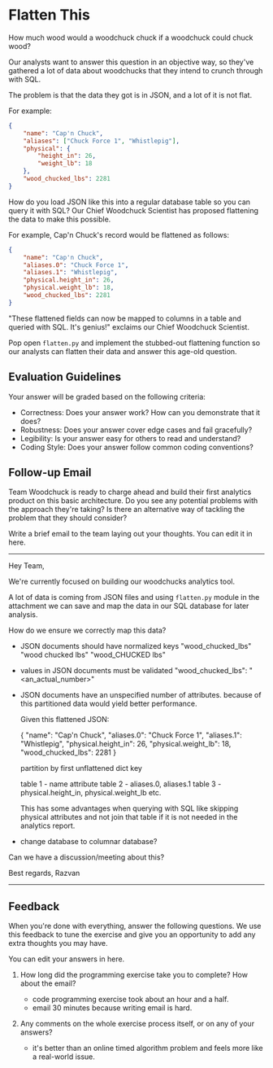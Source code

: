 # Flatten This

How much wood would a woodchuck chuck if a woodchuck could chuck wood?

Our analysts want to answer this question in an objective way, so they've
gathered a lot of data about woodchucks that they intend to crunch through
with SQL.

The problem is that the data they got is in JSON, and a lot of it is
not flat.

For example:

```json
{
    "name": "Cap'n Chuck",
    "aliases": ["Chuck Force 1", "Whistlepig"],
    "physical": {
        "height_in": 26,
        "weight_lb": 18
    },
    "wood_chucked_lbs": 2281
}
```

How do you load JSON like this into a regular database table so you can
query it with SQL? Our Chief Woodchuck Scientist has proposed flattening
the data to make this possible.

For example, Cap'n Chuck's record would be flattened as follows:

```json
{
    "name": "Cap'n Chuck",
    "aliases.0": "Chuck Force 1",
    "aliases.1": "Whistlepig",
    "physical.height_in": 26,
    "physical.weight_lb": 18,
    "wood_chucked_lbs": 2281
}
```

"These flattened fields can now be mapped to columns in a table and queried
with SQL. It's genius!" exclaims our Chief Woodchuck Scientist.

Pop open `flatten.py` and implement the stubbed-out flattening function
so our analysts can flatten their data and answer this age-old question.

## Evaluation Guidelines

Your answer will be graded based on the following criteria:

* Correctness: Does your answer work? How can you demonstrate that it
               does?
* Robustness: Does your answer cover edge cases and fail gracefully?
* Legibility: Is your answer easy for others to read and understand?
* Coding Style: Does your answer follow common coding conventions?

## Follow-up Email

Team Woodchuck is ready to charge ahead and build their first analytics
product on this basic architecture. Do you see any potential problems with
the approach they're taking? Is there an alternative way of tackling the
problem that they should consider?

Write a brief email to the team laying out your thoughts. You can edit it
in here.

------------------------------------------------------------------------

Hey Team,

We're currently focused on building our woodchucks analytics tool.

A lot of data is coming from JSON files and using `flatten.py` module
in the attachment we can save and map the data in our SQL database
for later analysis.

How do we ensure we correctly map this data?

- JSON documents should have normalized keys
    "wood_chucked_lbs"
    "wood chucked lbs"
    "wood_CHUCKED lbs"

- values in JSON documents must be validated
    "wood_chucked_lbs": "<an_actual_number>"

- JSON documents have an unspecified number of attributes. because of this
  partitioned data would yield better performance.

  Given this flattened JSON:

    {
        "name": "Cap'n Chuck",
        "aliases.0": "Chuck Force 1",
        "aliases.1": "Whistlepig",
        "physical.height_in": 26,
        "physical.weight_lb": 18,
        "wood_chucked_lbs": 2281
    }

    partition by first unflattened dict key

    table 1 - name attribute
    table 2 - aliases.0, aliases.1
    table 3 - physical.height_in, physical.weight_lb
    etc.

    This has some advantages when querying with SQL
    like skipping physical attributes and not join that
    table if it is not needed in the analytics report.

- change database to columnar database?

Can we have a discussion/meeting about this?


Best regards,
Razvan


------------------------------------------------------------------------

## Feedback

When you're done with everything, answer the following questions. We use
this feedback to tune the exercise and give you an opportunity to add any
extra thoughts you may have.

You can edit your answers in here.

1. How long did the programming exercise take you to complete? How about
   the email?

    - code programming exercise took about an hour and a half.
    - email 30 minutes because writing email is hard.

2. Any comments on the whole exercise process itself, or on any of your
   answers?

    - it's better than an online timed algorithm problem and feels more
      like a real-world issue.
